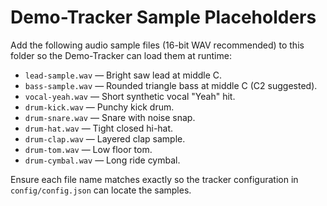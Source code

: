 # Demo-Tracker Sample Placeholders

Add the following audio sample files (16-bit WAV recommended) to this folder so the Demo-Tracker can load them at runtime:

- `lead-sample.wav` — Bright saw lead at middle C.
- `bass-sample.wav` — Rounded triangle bass at middle C (C2 suggested).
- `vocal-yeah.wav` — Short synthetic vocal "Yeah" hit.
- `drum-kick.wav` — Punchy kick drum.
- `drum-snare.wav` — Snare with noise snap.
- `drum-hat.wav` — Tight closed hi-hat.
- `drum-clap.wav` — Layered clap sample.
- `drum-tom.wav` — Low floor tom.
- `drum-cymbal.wav` — Long ride cymbal.

Ensure each file name matches exactly so the tracker configuration in `config/config.json` can locate the samples.
